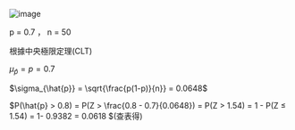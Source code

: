 ![image](https://github.com/user-attachments/assets/fd427571-b69a-4e92-a72a-4c8639c5b3c8)

p = 0.7 ， n = 50

根據中央極限定理(CLT)

$\mu_{\hat{p}} = p = 0.7$

$\sigma_{\hat{p}} = \sqrt{\frac{p(1-p)}{n}} = 0.0648$

$P(\hat{p} > 0.8) = P(Z > \frac{0.8 - 0.7}{0.0648}) = P(Z > 1.54) = 1 - P(Z ≤ 1.54) = 1- 0.9382 = 0.0618 $(查表得)

